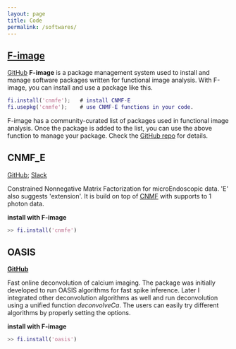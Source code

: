 ```yaml
---
layout: page
title: Code
permalink: /softwares/
---
```

## [F-image](https://github.com/zhoupc/F-image)
[GitHub](https://github.com/zhoupc/F-image)
**F-image** is a package management system used to install and manage software packages written for functional image analysis. With F-image, you can install and use a package like this. 
```matlab 
fi.install('cnmfe');   # install CNMF-E 
fi.usepkg('cnmfe');    # use CNMF-E functions in your code. 
```

F-image has a community-curated list of packages used in functional image analysis. Once the package is added to the list, you can use the above function to manage your package. Check the [GitHub repo](https://github.com/zhoupc/F-image) for details. 

## CNMF_E 
[GitHub](https://github.com/zhoupc/CNMF_E); [Slack](https://beat-ica.slack.com)

Constrained Nonnegative Matrix Factorization for microEndoscopic data. 'E' also suggests 'extension'. It is build on top of [CNMF](https://github.com/epnev/ca_source_extraction) with supports to 1 photon data. 

**install with F-image**
```matlab
>> fi.install('cnmfe')
```

## OASIS 
[**GitHub**](https://github.com/zhoupc/OASIS_matlab)

Fast online deconvolution of calcium imaging. The package was initially developed to run OASIS algorithms for fast spike inference. Later I integrated other deconvolution algorithms as well and run deconvolution using a unified function *deconvolveCa*. The users can easily try different algorithms by properly setting the options.

**install with F-image**
```matlab
>> fi.install('oasis')
```

